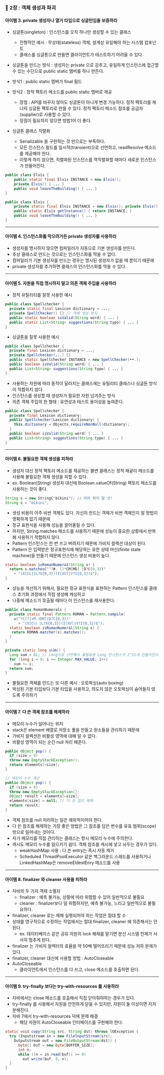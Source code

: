 ### 📌 2장 : 객체 생성과 파괴
#### 아이템 3. private 생성자나 열거 타입으로 싱글턴임을 보증하라
- 싱글톤(singleton) : 인스턴스를 오직 하나만 생성할 수 있는 클래스
  - 전형적인 예시 : 무상태(stateless) 객체, 설계상 유일해야 하는 시스템 컴포넌트
  - 클래스를 싱글톤으로 만들면 클라이언트가 테스트하기 어려울 수 있다.

- 싱글톤을 만드는 방식 : 생성자는 private 으로 감추고, 유일하게 인스턴스에 접근할 수 있는 수단으로 public static 멤버를 하나 만든다.
- 방식1 : public static 멤버가 final 필드
- 방식2 : 정적 팩토리 메소드를 public static 멤버로 제공
  - 장점 : API를 바꾸지 않아도 싱글톤이 아니게 변경 가능하다. 정적 팩토리를 제너릭 싱글톤 팩토리로 만들 수 있다. 정적 팩토리 메소드 참조를 공급자(supplier)로 사용할 수 있다.
  - 장점이 필요하지 않으면 방법1이 더 좋다.

- 싱글톤 클래스 직렬화
  - Serializable 을 구현하는 것 만으로는 부족하다.
  - 모든 인스턴스 필드를 일시적(transient)으로 선언하고, readResolve 메소드를 제공해야 한다.
  - 이렇게 하지 않으면, 직렬화된 인스턴스를 역직렬화할 때마다 새로운 인스턴스가 만들어진다.

```java
public class Elvis {
    public static final Elvis INSTANCE = new Elvis();
    private Elvis() { ... }
    public void leaveTheBuilding() { ... } 
}
```

```java
public class Elvis {
    private static final Elvis INSTANCE = new Elvis(); private Elvis() { ... }
    public static Elvis getlnstance() { return INSTANCE; }
    public void leaveTheBuilding() { ... } 
}
```
---
#### 아이템 4. 인스턴스화를 막으려거든 private 생성자를 사용하라
- 생성자를 명시하지 않으면 컴파일러가 자동으로 기본 생성자를 만든다.
- 추상 클래스로 만드는 것으로는 인스턴스화를 막을 수 없다.
- 컴파일러가 기본 생성자를 만드는 경우는 명시된 생성자가 없을 때 뿐이기 때문에
- private 생성자를 추가하면 클래스의 인스턴스화를 막을 수 있다.
---
#### 아이템 5. 자원을 직접 명시하지 말고 의존 객체 주입을 사용하라
- 정적 유틸리티를 잘못 사용한 예시
```java
public class Spellchecker {
  private static final Lexicon dictionary = ...;
  private SpellChecker() {} // 객체 생성 방지
  public static boolean isValid(String word) { ... }
  public static List<String> suggestions(String typo) { ... } 
}
```


- 싱글톤을 잘못 사용한 예시
```java
public class Spellchecker {
  private final Lexicon dictionary = ...;
  private Spellchecker(...) {}
  public static Spellchecker INSTANCE = new SpellChecker(••.);
  public boolean isValid(String word) { ... }
  public List<String> suggestions(String typo) { ... } 
}
```

- 사용하는 자원에 따라 동작이 달라지는 클래스에는 유틸리티 클래스나 싱글톤 방식이 적합하지 않다.
- 인스턴스를 생성할 때 생성자가 필요한 자원 넘겨주는 방식
- 의존 객체 주입의 한 형태 : 유연성과 테스트 용이성을 높여준다.
```java
public class Spellchecker {
  private final Lexicon dictionary;
  public Spellchecker(Lexicon dictionary) {
    this.dictionary = Objects.requireNonNull(dictionary); 
  }
  public boolean isValid(String word) { ... }
  public List<String> suggestions(String typo) { ... } 
}
```
---
#### 아이템 6. 불필요한 객체 생성을 피하라
- 생성자 대신 정적 팩토리 메소드를 제공하는 불변 클래스는 정적 패곹리 메소드를 사용해 불필요한 객체 생성을 피할 수 있다. 
- ex. Boolean(String) 생성자 대신에 Boolean.valueOf(String) 팩토리 메소드를 사용하는 것이 좋다.
```java
String s = new StringC'bikini"); // 따라 하지 말 것!
String s = "bikini";
```


- 생성 비용이 아주 비싼 객체도 있다. 자신이 만드는 객체가 비싼 객체인지 알 방법이 명확하게 없기 때문에
- 정규 표현식을 사용해 성능을 끌어올릴 수 있다.
- 하지만, String.matches 메소드를 사용하기 때문에 성능이 중요한 상황에서 반복해 사용하기 적합하지 않다.
- Pattern 인스턴스는 한 번 쓰고 버려지기 때문에 가비지 컬렉션 대상이 된다.
- Pattern 은 입력받은 정규표현식에 해당하는 유한 상태 머신(finite state machine)을 만들기 때문에 인스턴스 생성 비용이 높다.
```java
static boolean isRomanNumeraI(String s) { 
  return s.matchesC'^?#. ()*CM[MD] |D?C{0,3})"
    + "(X[CL]|L?X{0,3})(I[XV]|V?I{0,3})$");
}
```


- 성능을 개선하기 위해서, 필요한 정규 표현식을 표현하는 Pattern 인스턴스를 클래스 초기화 과정에서 직접 생성해 캐싱하고
- 나중에 메소드가 호출될 때마다 이 인스턴스를 재사용한다.

```java
public class RomanNumerals {
  private static final Pattern ROMAN = Pattern.compile(
    u("*C(?[=M.)DM]|D?C{0,3})"
      + "(X[C니 |L?X{0,3})(I[XV]|V?I{0,3})$");
  static boolean isRomanNumeral(String s) { 
   return ROMAN.matcher(s).matches();
  } 
}
```

```java
private static long s니m() { 
  Long sum = 0L; // Long으로 선언해서 불필요한 Long 인스턴스가 2^31개 만들어진다.
  for (long i = 0; i <= Integer.MAX_VALUE; i++) 
    sum += i;
  return sum; 
}
```


- 불필요한 객체를 만드는 또 다른 예시 : 오토박싱(auto boxing)
- 박싱된 기본 타입보다 기본 타입을 사용하고, 의도치 않은 오토박싱이 숨어들지 않도록 주의하기
---
#### 아이템 7. 다 쓴 객체 참조를 해제하라
- 메모리 누수가 일어나는 위치
- stack은 element 배열로 저장소 풀을 만들고 원소들을 관리하기 때문에
- 가비지 컬렉션은 비활성 영역에 대해 알 수 없다.
- 비활성 영역이 되는 순간 null 처리 해준다.
```java
public Object pop() { 
  if (size = 0)
  throw new EmptyStackException(); 
  return elements[—size];
}

// 메모리 누수 개선
public Object pop() { 
  if (size = 0)
  throw new EmptyStackException(); 
  Object result = elements[—size]; 
  elements[size] = null; // 다 쓴 참조 해제 
  return result;
}
```

- 객체 참조를 null 처리하는 일은 예외적이어야 한다.
- 다 쓴 참조를 해제하는 가장 좋은 방법은 그 참조를 담은 변수를 유효 범위(scope) 밖으로 밀어내는 것이다.
- 자기 메모리를 직접 관리하는 클래스는 항시 메모리 누수에 주의한다.
- 캐시도 메모리 누수를 일으키기 쉽다. 객체 참조를 캐시에 넣고 놔두는 경우가 있다.
  - weakHashMap 사용 : 다 쓴 entry는 즉시 자동 제거
  - Scheduled ThreadPoolExecutor 같은 백그라운드 스레드를 사용하거나 LinkedHashMap은 removeEldestEnry 메소드를 사용
---
#### 아이템 8. finalizer 와 cleaner 사용을 피하라
- 자바의 두 가지 객체 소멸자
  - finalizer : 예측 불가능, 상황에 따라 위험할 수 있어 일반적으로 불필요
  - cleaner : finalizer보다 덜 위험하지만, 예측 불가능, 느리고 일반적으로 불필요하다.
- finalizer, cleaner 로는 제때 실행되어야 하는 작업은 절대 할 수 
- 상태를 영구적으로 수정하는 작업에서는 절대 finalizer, cleaner 에 의존해서는 안된다.
  - ex. 데이터베이스 같은 공유 자원의 lock 해제를 맡기면 분산 시스템 전체가 서서히 멈추게 된다.
- finalizer 는 가비지 컬렉터의 효율을 약 50배 떨어뜨리기 때문에 성능 저하 문제가 있다.
- finalizer, cleaner 대신에 사용할 방법 : AutoCloseable
- AutoCloseable
  - 클라이언트에서 인스턴스를 다 쓰고, close 메소드를 호출하면 된다.
---
#### 아이템 9. try-finally 보다는 try-with-resources 를 사용하라
- 자바에서는 close 메소드를 호출해서 직접 닫아줘야하는 경우가 있다.
- try-finally 를 사용해서 자원을 안전하게 닫을 수 있지만, 자원이 둘 이상이면 지저분해진다.
- 자바 7에서 try-with-resources 덕에 문제 해결
  - 해당 자원이 AutoCloseable 인터페이스를 구현해야 한다.
```java
static void copy(String src, String dst) throws lOException { 
  try (Inputstream in = new FilelnputStream(src);
    Outputstream out = new FileOutputStream(dst)) { 
      byte[] buf = new byte[BUFFER_SIZE];
      int n;
      while ((n = in.read(buf)) >= 0)
        out.write(buf, 0, n);
  } 
}
```
